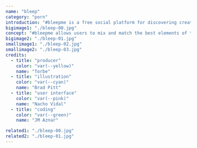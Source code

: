 ```yaml
---
name: "bleep"
category: "porn"
introduction: "#bleepme is a free social platform for discovering creative talent of all types, allowing you to curate your online presence in one simple, beautiful layout. Unleash your creativity and showcase your talent to the world!"
bigimage1: "./bleep-00.jpg"
concept: "#bleepme allows users to mix and match the best elements of their online profiles and content. We set out to design a simple and clean website to complement the service that this new social platform provides."
bigimage2: "./bleep-01.jpg"
smallimage1: "./bleep-02.jpg"
smallimage2: "./bleep-03.jpg"
credits:
  - title: "producer"
    color: "var(--yellow)"
    name: "Torbe"
  - title: "illustration"
    color: "var(--cyan)"
    name: "Brad Pitt"
  - title: "user interface"
    color: "var(--pink)"
    name: "Nacho Vidal"
  - title: "coding"
    color: "var(--green)"
    name: "JM Aznar"

related1: "./bleep-00.jpg"
related2: "./bleep-01.jpg"
---
```

